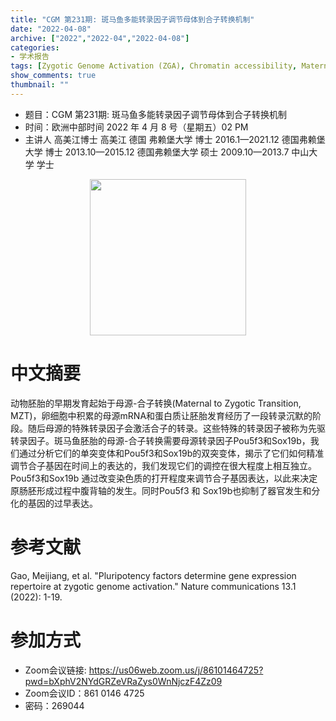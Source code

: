 ```yaml
---
title: "CGM 第231期: 斑马鱼多能转录因子调节母体到合子转换机制"
date: "2022-04-08"
archive: ["2022","2022-04","2022-04-08"]
categories:
- 学术报告
tags: [Zygotic Genome Activation (ZGA), Chromatin accessibility, Maternal to Zygotic Transition (MZT)]
show_comments: true
thumbnail: ""
---
```


- 题目：CGM 第231期: 斑马鱼多能转录因子调节母体到合子转换机制
- 时间：欧洲中部时间 2022 年 4 月 8 号（星期五）02 PM
- 主讲人 高美江博士
高美江 德国 弗赖堡大学  博士
2016.1—2021.12 德国弗赖堡大学 博士
2013.10—2015.12 德国弗赖堡大学 硕士
2009.10—2013.7  中山大学 学士

<div align="center">
<img src="https://i.imgur.com/GbR2tSc.png" height=250>
</div>


# 中文摘要
动物胚胎的早期发育起始于母源-合子转换(Maternal to Zygotic Transition, MZT)，卵细胞中积累的母源mRNA和蛋白质让胚胎发育经历了一段转录沉默的阶段。随后母源的特殊转录因子会激活合子的转录。这些特殊的转录因子被称为先驱转录因子。斑马鱼胚胎的母源-合子转换需要母源转录因子Pou5f3和Sox19b，我们通过分析它们的单突变体和Pou5f3和Sox19b的双突变体，揭示了它们如何精准调节合子基因在时间上的表达的，我们发现它们的调控在很大程度上相互独立。Pou5f3和Sox19b 通过改变染色质的打开程度来调节合子基因表达，以此来决定原肠胚形成过程中腹背轴的发生。同时Pou5f3 和 Sox19b也抑制了器官发生和分化的基因的过早表达。


# 参考文献

Gao, Meijiang, et al. "Pluripotency factors determine gene expression repertoire at zygotic genome activation." Nature communications 13.1 (2022): 1-19.

# 参加方式
- Zoom会议链接: https://us06web.zoom.us/j/86101464725?pwd=bXphV2NYdGRZeVRaZys0WnNjczF4Zz09
- Zoom会议ID：861 0146 4725
- 密码：269044